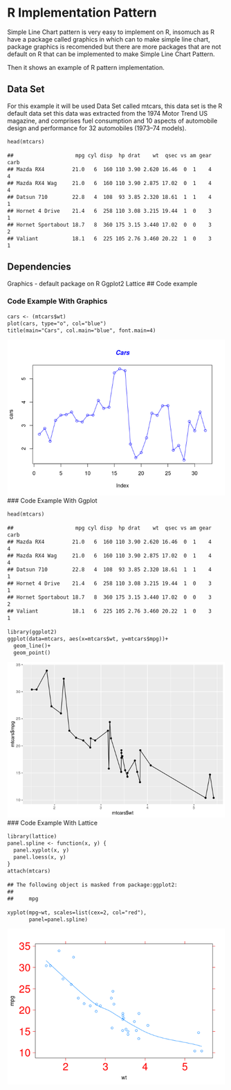 R Implementation Pattern
========================

Simple Line Chart pattern is very easy to implement on R, insomuch as R
have a package called graphics in which can to make simple line chart,
package graphics is recomended but there are more packages that are not
default on R that can be implemented to make Simple Line Chart Pattern.

Then it shows an example of R pattern implementation.

Data Set
--------

For this example it will be used Data Set called mtcars, this data set
is the R default data set this data was extracted from the 1974 Motor
Trend US magazine, and comprises fuel consumption and 10 aspects of
automobile design and performance for 32 automobiles (1973–74 models).

    head(mtcars)

    ##                    mpg cyl disp  hp drat    wt  qsec vs am gear carb
    ## Mazda RX4         21.0   6  160 110 3.90 2.620 16.46  0  1    4    4
    ## Mazda RX4 Wag     21.0   6  160 110 3.90 2.875 17.02  0  1    4    4
    ## Datsun 710        22.8   4  108  93 3.85 2.320 18.61  1  1    4    1
    ## Hornet 4 Drive    21.4   6  258 110 3.08 3.215 19.44  1  0    3    1
    ## Hornet Sportabout 18.7   8  360 175 3.15 3.440 17.02  0  0    3    2
    ## Valiant           18.1   6  225 105 2.76 3.460 20.22  1  0    3    1

Dependencies
------------

Graphics - default package on R Ggplot2 Lattice \#\# Code example

### Code Example With Graphics

    cars <- (mtcars$wt)
    plot(cars, type="o", col="blue")
    title(main="Cars", col.main="blue", font.main=4)

![](A21Simple_Line_Charts_files/figure-markdown_strict/unnamed-chunk-2-1.png)
\#\#\# Code Example With Ggplot

    head(mtcars)

    ##                    mpg cyl disp  hp drat    wt  qsec vs am gear carb
    ## Mazda RX4         21.0   6  160 110 3.90 2.620 16.46  0  1    4    4
    ## Mazda RX4 Wag     21.0   6  160 110 3.90 2.875 17.02  0  1    4    4
    ## Datsun 710        22.8   4  108  93 3.85 2.320 18.61  1  1    4    1
    ## Hornet 4 Drive    21.4   6  258 110 3.08 3.215 19.44  1  0    3    1
    ## Hornet Sportabout 18.7   8  360 175 3.15 3.440 17.02  0  0    3    2
    ## Valiant           18.1   6  225 105 2.76 3.460 20.22  1  0    3    1

    library(ggplot2)
    ggplot(data=mtcars, aes(x=mtcars$wt, y=mtcars$mpg))+
      geom_line()+
      geom_point()

![](A21Simple_Line_Charts_files/figure-markdown_strict/unnamed-chunk-3-1.png)
\#\#\# Code Example With Lattice

    library(lattice)
    panel.spline <- function(x, y) {
      panel.xyplot(x, y) 
      panel.loess(x, y) 
    }
    attach(mtcars)

    ## The following object is masked from package:ggplot2:
    ## 
    ##     mpg

    xyplot(mpg~wt, scales=list(cex=2, col="red"),
           panel=panel.spline)

![](A21Simple_Line_Charts_files/figure-markdown_strict/unnamed-chunk-4-1.png)
